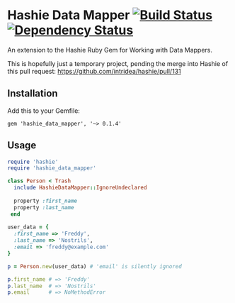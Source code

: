 Hashie Data Mapper [![Build Status](https://travis-ci.org/righi/hashie_data_mapper.png?branch=master)](https://travis-ci.org/righi/hashie_data_mapper) [![Dependency Status](https://gemnasium.com/righi/hashie_data_mapper.png)](https://gemnasium.com/righi/hashie_data_mapper)
==================

An extension to the Hashie Ruby Gem for Working with Data Mappers.

This is hopefully just a temporary project, pending the merge into
Hashie of this pull request: https://github.com/intridea/hashie/pull/131


Installation
------------

Add this to your Gemfile:

    gem 'hashie_data_mapper', '~> 0.1.4'


Usage
-----

```ruby
require 'hashie'
require 'hashie_data_mapper'

class Person < Trash
  include HashieDataMapper::IgnoreUndeclared
    
  property :first_name
  property :last_name
 end
 
user_data = {
  :first_name => 'Freddy',
  :last_name => 'Nostrils',
  :email => 'freddy@example.com'
}

p = Person.new(user_data) # 'email' is silently ignored

p.first_name # => 'Freddy'
p.last_name  # => 'Nostrils'
p.email      # => NoMethodError
```
